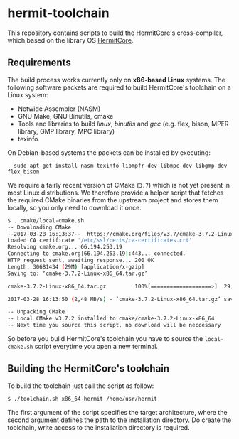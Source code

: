 # hermit-toolchain

This repository contains scripts to build the HermitCore's cross-compiler, which based on the library OS [HermitCore](http://www.hermitcore.org).

## Requirements

The build process works currently only on **x86-based Linux** systems. The following software packets are required to build HermitCore's toolchain on a Linux system:

* Netwide Assembler (NASM)
* GNU Make, GNU Binutils, cmake
* Tools and libraries to build *linux*, *binutils* and *gcc* (e.g. flex, bison, MPFR library, GMP library, MPC library)
* texinfo

On Debian-based systems the packets can be installed by executing:
```
  sudo apt-get install nasm texinfo libmpfr-dev libmpc-dev libgmp-dev flex bison
```

We require a fairly recent version of CMake (`3.7`) which is not yet present in
most Linux distributions. We therefore provide a helper script that fetches the
required CMake binaries from the upstream project and stores them locally, so
you only need to download it once.

```bash
$ . cmake/local-cmake.sh
-- Downloading CMake
--2017-03-28 16:13:37--  https://cmake.org/files/v3.7/cmake-3.7.2-Linux-x86_64.tar.gz
Loaded CA certificate '/etc/ssl/certs/ca-certificates.crt'
Resolving cmake.org... 66.194.253.19
Connecting to cmake.org|66.194.253.19|:443... connected.
HTTP request sent, awaiting response... 200 OK
Length: 30681434 (29M) [application/x-gzip]
Saving to: ‘cmake-3.7.2-Linux-x86_64.tar.gz’

cmake-3.7.2-Linux-x86_64.tar.gz         100%[===================>]  29,26M  3,74MB/s    in 12s     

2017-03-28 16:13:50 (2,48 MB/s) - ‘cmake-3.7.2-Linux-x86_64.tar.gz’ saved [30681434/30681434]

-- Unpacking CMake
-- Local CMake v3.7.2 installed to cmake/cmake-3.7.2-Linux-x86_64
-- Next time you source this script, no download will be neccessary
```

So before you build HermitCore's toolchain you have to source the `local-cmake.sh` script
everytime you open a new terminal.

## Building the HermitCore's toolchain

To build the toolchain just call the script as follow:

```bash
$ ./toolchain.sh x86_64-hermit /home/usr/hermit
```

The first argument of the script specifies the target architecture, where the second argument defines the path to the installation directory.
Do create the toolchain, write access to the installation directory is required.
